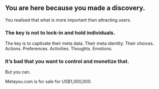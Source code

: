 
## You are here because you made a discovery.

You realised that what is more important than attracting users. 

### The key is not to lock-in and hold individuals. 

The key is to captivate their meta data. 
Their meta identity. 
Their choices. Actions. Preferences. Activities. Thoughts. Emotions. 

### It’s bad that you want to control and monetize that. 

But you can.

Metayou.com is for sale for US$1,000,000.
